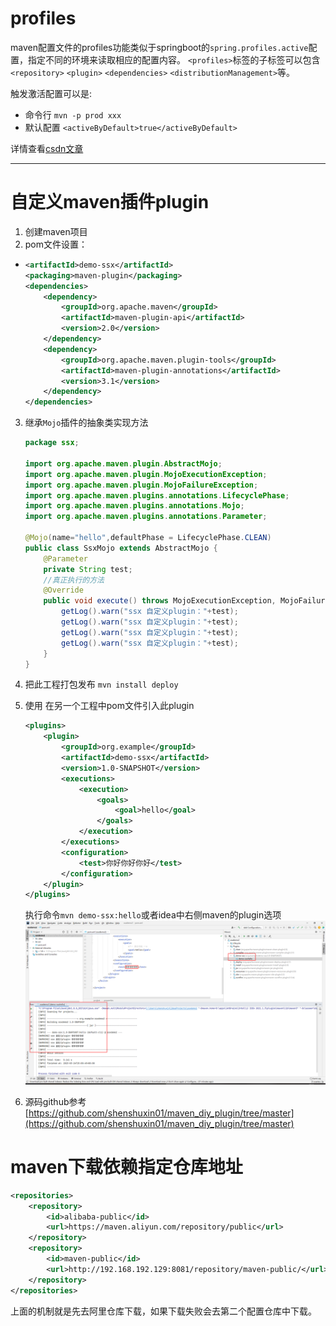 # profiles
maven配置文件的profiles功能类似于springboot的`spring.profiles.active`配置，指定不同的环境来读取相应的配置内容。
`<profiles>`标签的子标签可以包含`<repository>` `<plugin>` `<dependencies>` `<distributionManagement>`等。

触发激活配置可以是:
- 命令行 `mvn -p prod xxx `
- 默认配置 `<activeByDefault>true</activeByDefault>`

详情查看[csdn文章](https://blog.csdn.net/zy103118/article/details/79879879?spm=1001.2014.3001.5506)

---


# 自定义maven插件plugin
1. 创建maven项目
2. pom文件设置：
 -  ```xml
    <artifactId>demo-ssx</artifactId>
    <packaging>maven-plugin</packaging>
    <dependencies>
        <dependency>
            <groupId>org.apache.maven</groupId>
            <artifactId>maven-plugin-api</artifactId>
            <version>2.0</version>
        </dependency>
        <dependency>
            <groupId>org.apache.maven.plugin-tools</groupId>
            <artifactId>maven-plugin-annotations</artifactId>
            <version>3.1</version>
        </dependency>
    </dependencies>
    ```
3. 继承`Mojo`插件的抽象类实现方法
    ```java
    package ssx;

    import org.apache.maven.plugin.AbstractMojo;
    import org.apache.maven.plugin.MojoExecutionException;
    import org.apache.maven.plugin.MojoFailureException;
    import org.apache.maven.plugins.annotations.LifecyclePhase;
    import org.apache.maven.plugins.annotations.Mojo;
    import org.apache.maven.plugins.annotations.Parameter;

    @Mojo(name="hello",defaultPhase = LifecyclePhase.CLEAN)
    public class SsxMojo extends AbstractMojo {
        @Parameter
        private String test;
        //真正执行的方法
        @Override
        public void execute() throws MojoExecutionException, MojoFailureException {
            getLog().warn("ssx 自定义plugin："+test);
            getLog().warn("ssx 自定义plugin："+test);
            getLog().warn("ssx 自定义plugin："+test);
            getLog().warn("ssx 自定义plugin："+test);
        }
    }
    ```
4. 把此工程打包发布
`mvn install deploy`
5. 使用
在另一个工程中pom文件引入此plugin
    ```xml
    <plugins>
        <plugin>
            <groupId>org.example</groupId>
            <artifactId>demo-ssx</artifactId>
            <version>1.0-SNAPSHOT</version>
            <executions>
                <execution>
                    <goals>
                        <goal>hello</goal>
                    </goals>
                </execution>
            </executions>
            <configuration>
                <test>你好你好你好</test>
            </configuration>
        </plugin>
    </plugins>
    ```
    执行命令`mvn demo-ssx:hello`或者idea中右侧maven的plugin选项
    ![1681178999560](image/maven-learn/1681178999560.png)

6. 源码github参考 
[https://github.com/shenshuxin01/maven_diy_plugin/tree/master](https://github.com/shenshuxin01/maven_diy_plugin/tree/master)


# maven下载依赖指定仓库地址
```xml
<repositories>
    <repository>
        <id>alibaba-public</id>
        <url>https://maven.aliyun.com/repository/public</url>
    </repository>
    <repository>
        <id>maven-public</id>
        <url>http://192.168.192.129:8081/repository/maven-public/</url>
    </repository>
</repositories>
```
上面的机制就是先去阿里仓库下载，如果下载失败会去第二个配置仓库中下载。